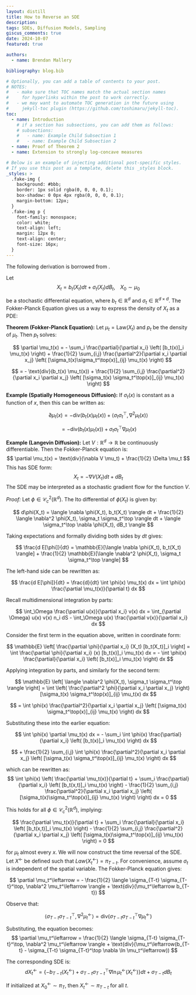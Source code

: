 ```yaml
---
layout: distill
title: How to Reverse an SDE
description:
tags: SDEs, Diffusion Models, Sampling
giscus_comments: true
date: 2024-10-07
featured: true

authors:
  - name: Brendan Mallery

bibliography: blog.bib

# Optionally, you can add a table of contents to your post.
# NOTES:
#   - make sure that TOC names match the actual section names
#     for hyperlinks within the post to work correctly.
#   - we may want to automate TOC generation in the future using
#     jekyll-toc plugin (https://github.com/toshimaru/jekyll-toc).
toc:
  - name: Introduction
    # if a section has subsections, you can add them as follows:
    # subsections:
    #   - name: Example Child Subsection 1
    #   - name: Example Child Subsection 2
  - name: Proof of Theorem 2
  - name: Extension to strongly log-concave measures

# Below is an example of injecting additional post-specific styles.
# If you use this post as a template, delete this _styles block.
_styles: >
  .fake-img {
    background: #bbb;
    border: 1px solid rgba(0, 0, 0, 0.1);
    box-shadow: 0 0px 4px rgba(0, 0, 0, 0.1);
    margin-bottom: 12px;
  }
  .fake-img p {
    font-family: monospace;
    color: white;
    text-align: left;
    margin: 12px 0;
    text-align: center;
    font-size: 16px;
  }
---
```

The following derivation is borrowed from <d-cite key="sarkka2019applied"></d-cite>.

Let 
 $$ X_t = b_t(X_t)dt + \sigma_t(X_t)dB_t, \; \; \; \; X_0 \sim \mu_0 $$
 
be a stochastic differential equation, where $b_t \in \mathbb{R}^d$ and $\sigma_t \in \mathbb{R}^{d \times d}$. The Fokker-Planck Equation gives us a way to express the density of $X_t$ as a PDE:
  
**Theorem (Fokker-Planck Equation):** Let $\mu_t = \text{Law}(X_t)$ and $p_t$ be the density of $\mu_t$. Then $p_t$ solves: 
   
$$ \partial \mu_t(x) = - \sum_i \frac{\partial}{\partial x_i} \left( [b_t(x)]_i \mu_t(x) \right) + \frac{1}{2} \sum_{i,j} \frac{\partial^2}{\partial x_i \partial x_j} \left( [\sigma_t(x)\sigma_t^\top(x)]_{ij} \mu_t(x) \right) $$
   
$$ = - \text{div}(b_t(x) \mu_t(x)) + \frac{1}{2} \sum_{i,j} \frac{\partial^2}{\partial x_i \partial x_j} \left( [\sigma_t(x) \sigma_t^\top(x)]_{ij} \mu_t(x) \right) $$
  
  
**Example (Spatially Homogeneous Diffusion):** If $\sigma_t(x)$ is constant as a function of $x$, then this can be written as: 
  
$$ \partial \mu_t(x) = - \text{div}(b_t(x) \mu_t(x)) + \langle \sigma_t \sigma_t^\top, \nabla^2 \mu_t(x) \rangle $$

$$ = - \text{div}(b_t(x)\mu_t(x)) + \sigma_t \sigma_t^\top \nabla \mu_t(x) $$
   
**Example (Langevin Diffusion):** Let $V: \mathbb{R}^d \rightarrow \mathbb{R}$ be continuously differentiable. Then the Fokker-Planck equation is: $$ \partial \mu_t(x) = \text{div}(\nabla V \mu_t) + \frac{1}{2} \Delta \mu_t $$ This has SDE form: $$ X_t = -\nabla V(X_t) dt + dB_t $$ The SDE may be interpreted as a stochastic gradient flow for the function $V$. 
  
*Proof:* Let $\phi \in \mathcal{C}_c^2(\mathbb{R}^d)$. The Ito differential of $\phi(X_t)$ is given by: 
  
$$ d\phi(X_t) = \langle \nabla \phi(X_t), b_t(X_t) \rangle dt + \frac{1}{2} \langle \nabla^2 \phi(X_t), \sigma_t \sigma_t^\top \rangle dt + \langle \sigma_t^\top \nabla \phi(X_t), dB_t \rangle $$
  
Taking expectations and formally dividing both sides by $dt$ gives: 
   
$$ \frac{d E[\phi]}{dt} = \mathbb{E}[\langle \nabla \phi(X_t), b_t(X_t) \rangle] + \frac{1}{2} \mathbb{E}[\langle \nabla^2 \phi(X_t), \sigma_t \sigma_t^\top \rangle] $$
   
The left-hand side can be rewritten as: 
  
$$ \frac{d E[\phi]}{dt} = \frac{d}{dt} \int \phi(x) \mu_t(x) dx = \int \phi(x) \frac{\partial \mu_t(x)}{\partial t} dx $$
  
Recall multidimensional integration by parts: 
   
$$ \int_\Omega \frac{\partial u(x)}{\partial x_i} v(x) dx = \int_{\partial \Omega} u(x) v(x) n_i dS - \int_\Omega u(x) \frac{\partial v(x)}{\partial x_i} dx $$
   
Consider the first term in the equation above, written in coordinate form: 
  
$$ \mathbb{E} \left[ \frac{\partial \phi}{\partial x_i} (X_t) [b_t(X_t)]_i \right] = \int \frac{\partial \phi}{\partial x_i} (x) [b_t(x)]_i \mu_t(x) dx = - \int \phi(x) \frac{\partial}{\partial x_i} \left( [b_t(x)]_i \mu_t(x) \right) dx $$
  
Applying integration by parts, and similarly for the second term: 
   
$$ \mathbb{E} \left[ \langle \nabla^2 \phi(X_t), \sigma_t \sigma_t^\top \rangle \right] = \int \left( \frac{\partial^2 \phi}{\partial x_i \partial x_j} \right) [\sigma_t(x) \sigma_t^\top(x)]_{ij} \mu_t(x) dx $$

$$ = \int \phi(x) \frac{\partial^2}{\partial x_i \partial x_j} \left( [\sigma_t(x) \sigma_t^\top(x)]_{ij} \mu_t(x) \right) dx $$

Substituting these into the earlier equation: 

$$ \int \phi(x) \partial \mu_t(x) dx = - \sum_i \int \phi(x) \frac{\partial}{\partial x_i} \left( [b_t(x)]_i \mu_t(x) \right) dx $$


$$ + \frac{1}{2} \sum_{i,j} \int \phi(x) \frac{\partial^2}{\partial x_i \partial x_j} \left( [\sigma_t(x) \sigma_t^\top(x)]_{ij} \mu_t(x) \right) dx $$

which can be rewritten as: 
$$ \int \phi(x) \left( \frac{\partial \mu_t(x)}{\partial t} + \sum_i \frac{\partial}{\partial x_i} \left( [b_t(x,t)]_i \mu_t(x) \right) - \frac{1}{2} \sum_{i,j} \frac{\partial^2}{\partial x_i \partial x_j} \left( [\sigma_t(x)\sigma_t^\top(x)]_{ij} \mu_t(x) \right) \right) dx = 0 $$

This holds for all $\phi \in \mathcal{C}_c^2(\mathbb{R}^d)$, implying: 

$$ \frac{\partial \mu_t(x)}{\partial t} + \sum_i \frac{\partial}{\partial x_i} \left( [b_t(x,t)]_i \mu_t(x) \right) - \frac{1}{2} \sum_{i,j} \frac{\partial^2}{\partial x_i \partial x_j} \left( [\sigma_t(x)\sigma_t^\top(x)]_{ij} \mu_t(x) \right) = 0 $$

for $\mu_t$ almost every $x$. We will now construct the time reversal of the SDE. Let $X^\leftarrow$ be defined such that $Law(X_t^\leftarrow) = \pi_{T-t}$. For convenience, assume $\sigma_t$ is independent of the spatial variable. The Fokker-Planck equation gives: 

$$ \partial \mu_t^\leftarrow = - \frac{1}{2} \langle \sigma_{T-t} \sigma_{T-t}^\top, \nabla^2 \mu_t^\leftarrow \rangle + \text{div}(\mu_t^\leftarrow b_{T-t}) $$

Observe that: 

$$ \langle \sigma_{T-t} \sigma_{T-t}^\top, \nabla^2 \mu_t^\leftarrow \rangle = \text{div}(\sigma_{T-t} \sigma_{T-t}^\top \nabla \mu_t^\leftarrow) $$

Substituting, the equation becomes: 
$$ \partial \mu_t^\leftarrow = \frac{1}{2} \langle \sigma_{T-t} \sigma_{T-t}^\top, \nabla^2 \mu_t^\leftarrow \rangle + \text{div}(\mu_t^\leftarrow(b_{T-t} - \sigma_{T-t} \sigma_{T-t}^\top \nabla \ln \mu_t^\leftarrow)) $$

The corresponding SDE is: 
$$ dX_t^\leftarrow = \left\{ -b_{T-t}(X_t^\leftarrow) + \sigma_{T-t} \sigma_{T-t}^\top \nabla \ln \mu_t^\leftarrow(X_t^\leftarrow) \right\} dt + \sigma_{T-t} dB_t $$

If initialized at $X_0^\leftarrow \sim \pi_T$, then $X_t^\leftarrow \sim \pi_{T-t}$ for all $t$.